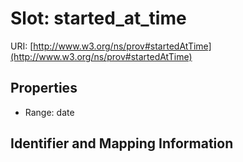 # Slot: started_at_time

URI: [http://www.w3.org/ns/prov#startedAtTime](http://www.w3.org/ns/prov#startedAtTime)



<!-- no inheritance hierarchy -->


## Properties

 * Range: date



## Identifier and Mapping Information





